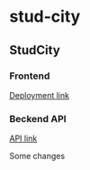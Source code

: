 # stud-city

## StudCity

### Frontend

[Deployment link](https://stud-city.azurewebsites.net)

### Beckend API

[API link](https://stud-city-api.azurewebsites.net)

Some changes
